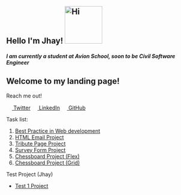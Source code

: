 ## Hello I'm Jhay!    <img src="https://i.pinimg.com/originals/6d/cd/94/6dcd94c7c4bf4800648ef7cbe0113c33.gif" width="100px" alt="Hi">
##### I am currently a student at Avion School, soon to be Civil Software Engineer


## Welcome to my landing page!

Reach me out!

  <img src="https://cdn.cms-twdigitalassets.com/content/dam/help-twitter/twitter-logo.png.twimg.768.png" width="15px" alt="">[ Twitter](https://twitter.com/cjjdalcorcon)
  <img src="https://indianewengland.com/wp-content/uploads/2019/04/linkedin.png" width="15px" alt="">[ LinkedIn](https://www.linkedin.com/in/jhay-jhay-alcorcon-7b28a1141/)
  <img src="https://encrypted-tbn0.gstatic.com/images?q=tbn:ANd9GcTEwJPZ4itSePdjATL65qFlgKFb-mr4vUO__g&usqp=CAU" width="15px" alt="">[ GitHub](https://github.com/jjhay-bot) 


Task list:

1. [Best Practice in Web development](/Lecture1/index.html)
2. [HTML Email Project](/Lecture2/index.html)
3. [Tribute Page Project](/Lecture2.1/index.html)
4. [Survey Form Project](/Lecture3/index.html)
5. [Chessboard Project (Flex)](/Lecture4/index.html)
6. [Chessboard Project (Grid)](/Lecture5/index.html)



Test Project (Jhay)
* [Test 1 Project](https://jjhay-bot.github.io/Jhay-test/test1)
